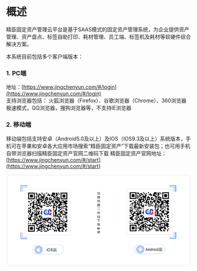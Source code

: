 # 概述
精臣固定资产管理云平台是基于SAAS模式的固定资产管理系统，为企业提供资产管理、资产盘点、标签自助打印、耗材管理、员工端、标签机及耗材等软硬件综合解决方案。  

本系统目前包括多个客户端版本：

### 1. PC端
地址：[https://www.jingchenyun.com/#/login](https://www.jingchenyun.com/#/login)  
支持浏览器包括： 火狐浏览器（Firefox）、谷歌浏览器（Chrome）、360浏览器极速模式，QQ浏览器，搜狗浏览器等，不支持IE浏览器

### 2. 移动端
移动端包括支持安卓（Android5.0及以上）及IOS（IOS9.3及以上）系统版本，手机可在苹果和安卓各大应用市场搜索“精臣固定资产”下载最新安装包；也可用手机自带浏览器扫描精臣固定资产官网二维码下载
精臣固定资产官网地址：[https://www.jingchenyun.com/#/start](https://www.jingchenyun.com/#/start)

![my-logo.png](./image/scandown.png)



